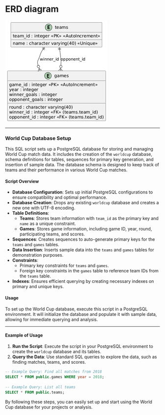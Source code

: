 # ERD diagram

![ERD GGG](https://github.com/KnEl1a/PostgreSQL-GIT-BashScript/blob/main/ERD%20diagrams/ERD%20diagram.png)

----

### World Cup Database Setup

This SQL script sets up a PostgreSQL database for storing and managing World Cup match data. It includes the creation of the `worldcup` database, schema definitions for tables, sequences for primary key generation, and insertion of sample data. The database schema is designed to keep track of teams and their performance in various World Cup matches.

#### Script Overview

- **Database Configuration**: Sets up initial PostgreSQL configurations to ensure compatibility and optimal performance.
- **Database Creation**: Drops any existing `worldcup` database and creates a new one with UTF-8 encoding.
- **Table Definitions**:
  - **Teams**: Stores team information with `team_id` as the primary key and `name` as a unique constraint.
  - **Games**: Stores game information, including game ID, year, round, participating teams, and scores.
- **Sequences**: Creates sequences to auto-generate primary keys for the `teams` and `games` tables.
- **Data Insertion**: Inserts sample data into the `teams` and `games` tables for demonstration purposes.
- **Constraints**:
  - Primary key constraints for `teams` and `games`.
  - Foreign key constraints in the `games` table to reference team IDs from the `teams` table.
- **Indexes**: Ensures efficient querying by creating necessary indexes on primary and unique keys.

#### Usage

To set up the World Cup database, execute this script in a PostgreSQL environment. It will initialize the database and populate it with sample data, allowing for immediate querying and analysis.

---

#### Example of Usage

1. **Run the Script**: Execute the script in your PostgreSQL environment to create the `worldcup` database and its tables.
2. **Query the Data**: Use standard SQL queries to explore the data, such as finding matches, teams, and scores.

```sql
-- Example Query: Find all matches from 2018
SELECT * FROM public.games WHERE year = 2018;

-- Example Query: List all teams
SELECT * FROM public.teams;
```

By following these steps, you can easily set up and start using the World Cup database for your projects or analysis.
